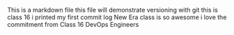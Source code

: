 This is a markdown file
this file will demonstrate versioning with git
this is class 16
i printed my first commit log
New Era class is so awesome
i love the commitment from Class 16 DevOps Engineers
